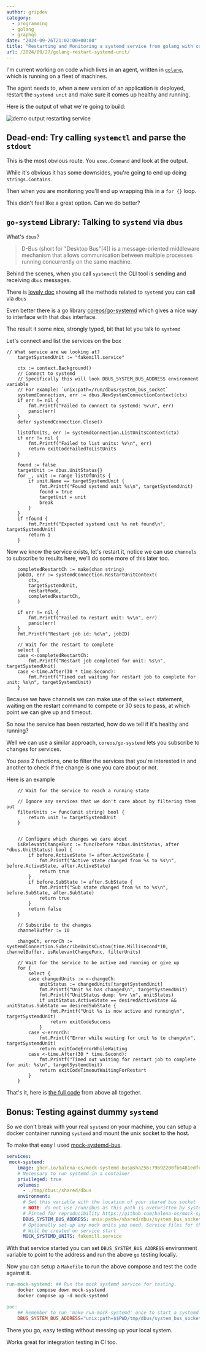 ```yaml
---
author: gripdev
category:
  - programming
  - golang
  - graphql
date: "2024-09-26T21:02:00+00:00"
title: "Restarting and Monitoring a systemd service from golang with coreos/go-systemd"
url: /2024/09/27/golang-restart-systemd-unit/
---
```



I'm current working on code which lives in an agent, written in [`golang`](https://go.dev/), which is running on a fleet of machines.

The agent needs to, when a new version of an application is deployed, restart the `systemd unit` and make sure it comes up healthy and running.

Here is the output of what we're going to build:

![demo output restarting service](./image.png)

## Dead-end: Try calling `systemctl` and parse the `stdout`

This is the most obvious route. You `exec.Command` and look at the output. 

While it's obvious it has some downsides, you're going to end up doing `strings.Contains`. 

Then when you are monitoring you'll end up wrapping this in a `for {}` loop.

This didn't feel like a great option. Can we do better?

## `go-systemd` Library: Talking to `systemd` via `dbus`

What's `dbus`? 

> D-Bus (short for "Desktop Bus"[4]) is a message-oriented middleware mechanism that allows communication between multiple processes running concurrently on the same machine.

Behind the scenes, when you call `systemctl` the CLI tool is sending and receiving `dbus` messages. 

There is [lovely doc](https://www.freedesktop.org/wiki/Software/systemd/dbus/) showing all the methods related to `systemd` you can call via `dbus`

Even better there is a go library [coreos/go-systemd](https://github.com/coreos/go-systemd) which gives a nice way to interface with that `dbus` interface.

The result it some nice, strongly typed, bit that let you talk to `systemd`

Let's connect and list the services on the box

```golang
// What service are we looking at?
	targetSystemdUnit := "fakemill.service"

	ctx := context.Background()
	// Connect to systemd
	// Specifically this will look DBUS_SYSTEM_BUS_ADDRESS environment variable
	// For example: `unix:path=/run/dbus/system_bus_socket`
	systemdConnection, err := dbus.NewSystemConnectionContext(ctx)
	if err != nil {
		fmt.Printf("Failed to connect to systemd: %v\n", err)
		panic(err)
	}
	defer systemdConnection.Close()

	listOfUnits, err := systemdConnection.ListUnitsContext(ctx)
	if err != nil {
		fmt.Printf("Failed to list units: %v\n", err)
		return exitCodeFailedToListUnits
	}

	found := false
	targetUnit := dbus.UnitStatus{}
	for _, unit := range listOfUnits {
		if unit.Name == targetSystemdUnit {
			fmt.Printf("Found systemd unit %s\n", targetSystemdUnit)
			found = true
			targetUnit = unit
			break
		}
	}
	if !found {
		fmt.Printf("Expected systemd unit %s not found\n", targetSystemdUnit)
		return 1
	}
```

Now we know the service exists, let's restart it, notice we can use `channels` to subscribe to results here, we'll do some more of this later too. 

```golang
    completedRestartCh := make(chan string)
	jobID, err := systemdConnection.RestartUnitContext(
		ctx,
		targetSystemdUnit,
		restartMode,
		completedRestartCh,
	)

	if err != nil {
		fmt.Printf("Failed to restart unit: %v\n", err)
		panic(err)
	}
	fmt.Printf("Restart job id: %d\n", jobID)

	// Wait for the restart to complete
	select {
	case <-completedRestartCh:
		fmt.Printf("Restart job completed for unit: %s\n", targetSystemdUnit)
	case <-time.After(30 * time.Second):
		fmt.Printf("Timed out waiting for restart job to complete for unit: %s\n", targetSystemdUnit)
	}
```

Because we have channels we can make use of the `select` statement, waiting on the restart command to compete or 30 secs to pass, at which point we can give up and timeout. 

So now the service has been restarted, how do we tell if it's healthy and running?

Well we can use a similar approach, `coreos/go-systemd` lets you subscribe to changes for services. 

You pass 2 functions, one to filter the services that you're interested in and another to check if the change is one you care about or not. 

Here is an example

```golang
    // Wait for the service to reach a running state

    // Ignore any services that we don't care about by filtering them out
	filterUnits := func(unit string) bool {
		return unit != targetSystemdUnit
	}


	// Configure which changes we care about
	isRelevantChangeFunc := func(before *dbus.UnitStatus, after *dbus.UnitStatus) bool {
		if before.ActiveState != after.ActiveState {
			fmt.Printf("Active state changed from %s to %s\n", before.ActiveState, after.ActiveState)
			return true
		}
		if before.SubState != after.SubState {
			fmt.Printf("Sub state changed from %s to %s\n", before.SubState, after.SubState)
			return true
		}
		return false
	}

	// Subscribe to the changes
	channelBuffer := 10

	changeCh, errorCh := systemdConnection.SubscribeUnitsCustom(time.Millisecond*10, channelBuffer, isRelevantChangeFunc, filterUnits)

	// Wait for the service to be active and running or give up
	for {
		select {
		case changedUnits := <-changeCh:
			unitStatus := changedUnits[targetSystemdUnit]
			fmt.Printf("Unit %s has changed\n", targetSystemdUnit)
			fmt.Printf("UnitStatus dump: %+v \n", unitStatus)
			if unitStatus.ActiveState == desiredActiveState && unitStatus.SubState == desiredSubState {
				fmt.Printf("Unit %s is now active and running\n", targetSystemdUnit)
				return exitCodeSuccess
			}
		case <-errorCh:
			fmt.Printf("Error while waiting for unit %s to change\n", targetSystemdUnit)
			return exitCodeErrorWhileWaiting
		case <-time.After(30 * time.Second):
			fmt.Printf("Timed out waiting for restart job to complete for unit: %s\n", targetSystemdUnit)
			return exitCodeTimeoutWaitingForRestart
		}
	}
```

That's it, here is [the full code](./main_example.go) from above all together.

## Bonus: Testing against dummy `systemd`

So we don't break with your real `systemd` on your machine, you can setup a docker container running `systemd` and mount the unix socket to the host.

To make that easy I used [mock-systemd-bus](https://github.com/balena-os/mock-systemd-bus). 


```yaml
services:
 mock-systemd:
    image: ghcr.io/balena-os/mock-systemd-bus@sha256:79b92200fb6481edfea9776a75d6bf3fd8583b79b7e83868f49ba7b295f397ce
    # Necessary to run systemd in a container
    privileged: true
    volumes:
      - ./tmp/dbus:/shared/dbus
    environment:
      # Set this variable with the location of your shared bus socket
      # NOTE: do not use /run/dbus as this path is overwritten by systemd
      # Pinned for reproducibility https://github.com/balena-os/mock-systemd-bus/pkgs/container/mock-systemd-bus
      DBUS_SYSTEM_BUS_ADDRESS: unix:path=/shared/dbus/system_bus_socket
      # Optionally set-up any mock units you need. Service files for these
      # Will be created on service start
      MOCK_SYSTEMD_UNITS: fakemill.service
```

With that service started you can set `DBUS_SYSTEM_BUS_ADDRESS` environment variable to point to the address and run the above `go` testing locally. 

Now you can setup a `Makefile` to run the above compose and test the code against it. 

```makefile
run-mock-systemd: ## Run the mock systemd service for testing.
	docker compose down mock-systemd
	docker compose up -d mock-systemd

poc:
	## Remember to run 'make run-mock-systemd' once to start a systemd instance
	DBUS_SYSTEM_BUS_ADDRESS="unix:path=$$PWD/tmp/dbus/system_bus_socket" go run ./cmd/restarter/
```

There you go, easy testing without messing up your local system.

Works great for integration testing in CI too.